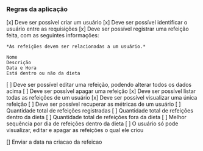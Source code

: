 ### Regras da aplicação

[x] Deve ser possível criar um usuário
[x] Deve ser possível identificar o usuário entre as requisições
[x] Deve ser possível registrar uma refeição feita, com as seguintes informações: 

    *As refeições devem ser relacionadas a um usuário.*
    
    Nome
    Descrição
    Data e Hora
    Está dentro ou não da dieta
[ ] Deve ser possível editar uma refeição, podendo alterar todos os dados acima
[ ] Deve ser possível apagar uma refeição
[x] Deve ser possível listar todas as refeições de um usuário
[x] Deve ser possível visualizar uma única refeição
[ ] Deve ser possível recuperar as métricas de um usuário
    [ ] Quantidade total de refeições registradas
    [ ] Quantidade total de refeições dentro da dieta
    [ ] Quantidade total de refeições fora da dieta
    [ ] Melhor sequência por dia de refeições dentro da dieta
[ ] O usuário só pode visualizar, editar e apagar as refeições o qual ele criou


[] Enviar a data na criacao da refeicao